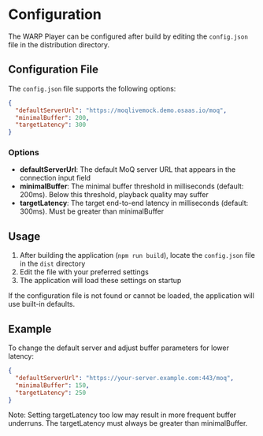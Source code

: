 # Configuration

The WARP Player can be configured after build by editing the `config.json` file in the distribution directory.

## Configuration File

The `config.json` file supports the following options:

```json
{
  "defaultServerUrl": "https://moqlivemock.demo.osaas.io/moq",
  "minimalBuffer": 200,
  "targetLatency": 300
}
```

### Options

- **defaultServerUrl**: The default MoQ server URL that appears in the connection input field
- **minimalBuffer**: The minimal buffer threshold in milliseconds (default: 200ms). Below this threshold, playback quality may suffer
- **targetLatency**: The target end-to-end latency in milliseconds (default: 300ms). Must be greater than minimalBuffer

## Usage

1. After building the application (`npm run build`), locate the `config.json` file in the `dist` directory
2. Edit the file with your preferred settings
3. The application will load these settings on startup

If the configuration file is not found or cannot be loaded, the application will use built-in defaults.

## Example

To change the default server and adjust buffer parameters for lower latency:

```json
{
  "defaultServerUrl": "https://your-server.example.com:443/moq",
  "minimalBuffer": 150,
  "targetLatency": 250
}
```

Note: Setting targetLatency too low may result in more frequent buffer underruns. The targetLatency must always be greater than minimalBuffer.